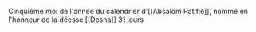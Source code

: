 Cinquième moi de l'année du calendrier d'[[Absalom Ratifié]], nommé en l'honneur de la déesse [[Desna]]
31 jours